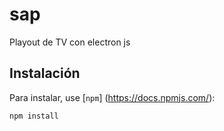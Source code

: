 # sap
 Playout de TV con electron js

## Instalación

Para instalar, use [`npm`] (https://docs.npmjs.com/):

```sh
npm install
```
